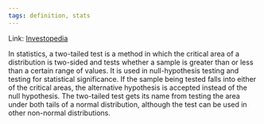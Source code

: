 ```yaml
---
tags: definition, stats
---
```

Link: [Investopedia](https://www.investopedia.com/terms/t/two-tailed-test.asp)
 
In statistics, a two-tailed test is a method in which the critical area of a distribution is two-sided and tests whether a sample is greater than or less than a certain range of values. It is used in null-hypothesis testing and testing for statistical significance. If the sample being tested falls into either of the critical areas, the alternative hypothesis is accepted instead of the null hypothesis. The two-tailed test gets its name from testing the area under both tails of a normal distribution, although the test can be used in other non-normal distributions. 